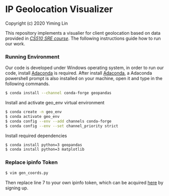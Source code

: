 # IP Geolocation Visualizer

Copyright (c) 2020 Yiming Lin

This repository implements a visualier for client geolocation based on data provided in [*CS510 SRE course*](https://sites.google.com/pdx.edu/sre-fall-2020/home?authuser=0). The following instructions guide how to run our work.

### Running Environment
Our code is developed under Windows operating system, in order to run our code, install [Adaconda](https://www.anaconda.com/) is required. After install [Adaconda](https://www.anaconda.com/), a Adaconda powershell prompt is also installed on your machine, open it and type in the following commands.

```sh
$ conda install --channel conda-forge geopandas
```

Install and activate geo_env virtual environment

```sh
$ conda create -n geo_env
$ conda activate geo_env
$ conda config --env --add channels conda-forge
$ conda config --env --set channel_priority strict
```

Install required dependencies

```sh
$ conda install python=3 geopandas
$ conda install python=3 matplotlib
```

### Replace ipinfo Token
```sh
$ vim gen_coords.py
```
Then replace line 7 to your own ipinfo token, which can be acquired [here](https://ipinfo.io/) by signing up. 